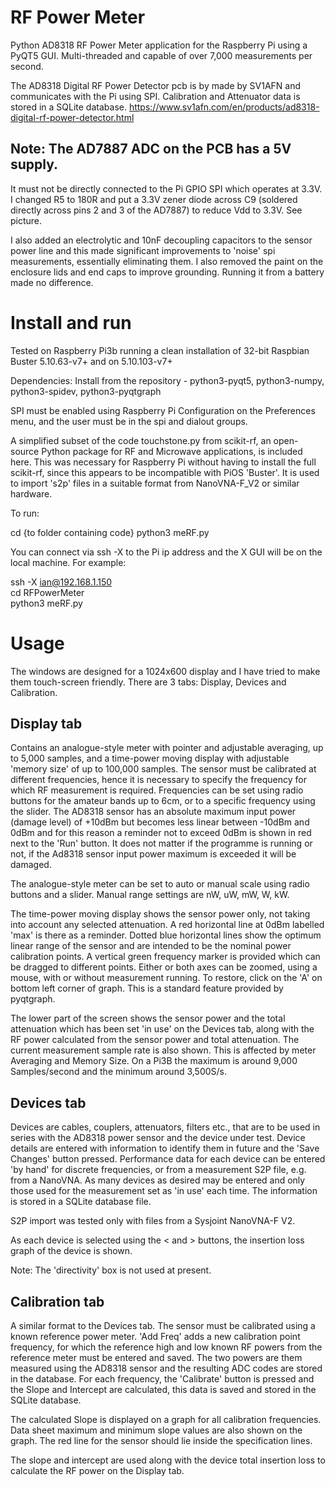 # RF Power Meter

Python AD8318 RF Power Meter application for the Raspberry Pi using a PyQT5 GUI.  Multi-threaded and capable of over 7,000 measurements per second.

The AD8318 Digital RF Power Detector pcb is by made by SV1AFN and communicates with the Pi using SPI.  Calibration and Attenuator data is stored in a SQLite database.  https://www.sv1afn.com/en/products/ad8318-digital-rf-power-detector.html


## Note: The AD7887 ADC on the PCB has a 5V supply.
It must not be directly connected to the Pi GPIO SPI which operates at 3.3V.  I changed R5 to 180R and put a 3.3V zener diode across C9 (soldered directly across pins 2 and 3 of the AD7887) to reduce Vdd to 3.3V.  See picture.

I also added an electrolytic and 10nF decoupling capacitors to the sensor power line and this made significant improvements to 'noise' spi measurements, essentially eliminating them.  I also removed the paint on the enclosure lids and end caps to improve grounding.  Running it from a battery made no difference.

# Install and run
Tested on Raspberry Pi3b running a clean installation of 32-bit Raspbian Buster 5.10.63-v7+ and on 5.10.103-v7+

Dependencies: Install from the repository - python3-pyqt5, python3-numpy, python3-spidev, python3-pyqtgraph

SPI must be enabled using Raspberry Pi Configuration on the Preferences menu, and the user must be in the spi and dialout groups.

A simplified subset of the code touchstone.py from scikit-rf, an open-source Python package for RF and Microwave applications, is included here.  This was necessary for Raspberry Pi without having to install the full scikit-rf, since this appears to be incompatible with PiOS 'Buster'.  It is used to import 's2p' files in a suitable format from NanoVNA-F_V2 or similar hardware.

To run:

cd {to folder containing code}
python3 meRF.py

You can connect via ssh -X to the Pi ip address and the X GUI will be on the local machine.  For example:

ssh -X ian@192.168.1.150
<enter password>  
cd RFPowerMeter  
python3 meRF.py

# Usage

The windows are designed for a 1024x600 display and I have tried to make them touch-screen friendly.  There are 3 tabs: Display, Devices and Calibration.

## Display tab

Contains an analogue-style meter with pointer and adjustable averaging, up to 5,000 samples, and a time-power moving display with adjustable 'memory size' of up to 100,000 samples. The sensor must be calibrated  at different frequencies, hence it is necessary to specify the frequency for which RF measurement is required. Frequencies can be set using radio buttons for the amateur bands up to 6cm, or to a specific frequency using the slider. The AD8318 sensor has an absolute maximum input power (damage level) of +10dBm but becomes less linear between -10dBm and 0dBm and for this reason a reminder not to exceed 0dBm is shown in red next to the 'Run' button.  It does not matter if the programme is running or not, if the Ad8318 sensor input power maximum is exceeded it will be damaged.

The analogue-style meter can be set to auto or manual scale using radio buttons and a slider.  Manual range settings are nW, uW, mW, W, kW.

The time-power moving display shows the sensor power only, not taking into account any selected attenuation. A red horizontal line at 0dBm labelled 'max' is there as a reminder. Dotted blue horizontal lines show the optimum linear range of the sensor and are intended to be the nominal power calibration points. A vertical green frequency marker is provided which can be dragged to different points.  Either or both axes can be zoomed, using a mouse, with or without measurement running.  To restore, click on the 'A' on bottom left corner of graph.  This is a standard feature provided by pyqtgraph.

The lower part of the screen shows the sensor power and the total attenuation which has been set 'in use' on the Devices tab, along with the RF power calculated from the sensor power and total attenuation.  The current measurement sample rate is also shown.  This is affected by meter Averaging and Memory Size.  On a Pi3B the maximum is around 9,000 Samples/second and the minimum around 3,500S/s.

## Devices tab

Devices are cables, couplers, attenuators, filters etc., that are to be used in series with the AD8318 power sensor and the device under test. Device details are entered with information to identify them in future and the 'Save Changes' button pressed. Performance data for each device can be entered 'by hand' for discrete frequencies, or from a measurement S2P file, e.g. from a NanoVNA.  As many devices as desired may be entered and only those used for the measurement set as 'in use' each time.  The information is stored in a SQLite database file. 

S2P import was tested only with files from a Sysjoint NanoVNA-F V2.

As each device is selected using the < and > buttons, the insertion loss graph of the device is shown.

Note: The 'directivity' box is not used at present.

## Calibration tab

A similar format to the Devices tab.  The sensor must be calibrated using a known reference power meter.  'Add Freq' adds a new calibration point frequency, for which the reference high and low known RF powers from the reference meter must be entered and saved. The two powers are them measured using the AD8318 sensor and the resulting ADC codes are stored in the database.  For each frequency, the 'Calibrate' button is pressed and the Slope and Intercept are calculated, this data is saved and stored in the SQLite database.

The calculated Slope is displayed on a graph for all calibration frequencies. Data sheet maximum and minimum slope values are also shown on the graph.  The red line for the sensor should lie inside the specification lines.

The slope and intercept are used along with the device total insertion loss to calculate the RF power on the Display tab.
